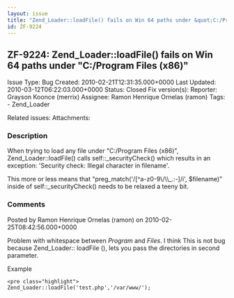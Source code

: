 ```yaml
---
layout: issue
title: "Zend_Loader::loadFile() fails on Win 64 paths under &quot;C:/Program Files (x86)&quot;"
id: ZF-9224
---
```


ZF-9224: Zend\_Loader::loadFile() fails on Win 64 paths under "C:/Program Files (x86)"
--------------------------------------------------------------------------------------

 Issue Type: Bug Created: 2010-02-21T12:31:35.000+0000 Last Updated: 2010-03-12T06:22:03.000+0000 Status: Closed Fix version(s): 
 Reporter:  Grayson Koonce (merrix)  Assignee:  Ramon Henrique Ornelas (ramon)  Tags: - Zend\_Loader
 
 Related issues: 
 Attachments: 
### Description

When trying to load any file under "C:/Program Files (x86)", Zend\_Loader::loadFile() calls self::\_securityCheck() which results in an exception: 'Security check: Illegal character in filename'.

This more or less means that "preg\_match('/[^a-z0-9\\/\\\\\_.:-]/i', $filename)" inside of self::\_securityCheck() needs to be relaxed a teeny bit.

 

 

### Comments

Posted by Ramon Henrique Ornelas (ramon) on 2010-02-25T08:42:56.000+0000

Problem with whitespace between _Program_ and _Files_. I think This is not bug because Zend\_Loader:: loadFile (), lets you pass the directories in second parameter.

Example

 
    <pre class="highlight">
    Zend_Loader::loadFile('test.php','/var/www/');


 

 